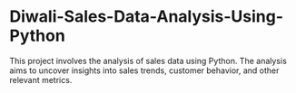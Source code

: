# Diwali-Sales-Data-Analysis-Using-Python
This project involves the analysis of sales data using Python. The analysis aims to uncover insights into sales trends, customer behavior, and other relevant metrics.
